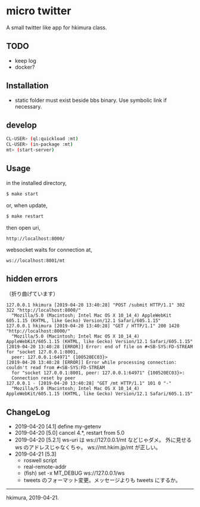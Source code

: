 # micro twitter

A small twitter like app for hkimura class.

## TODO

* keep log
* docker?

## Installation

* static folder must exist beside bbs binary. Use symbolic link if necessary.

## develop

```sh
CL-USER> (ql:quickload :mt)
CL-USER> (in-package :mt)
mt> (start-server)
```

## Usage

in the installed directory,

```sh
$ make start
```

or, when update,

```sh
$ make restart
```

then open uri,

```
http://localhost:8000/
```

websocket waits for connection at,

```
ws://localhost:8001/mt
```

## hidden errors

（折り曲げています）

```
127.0.0.1 hkimura [2019-04-20 13:40:28] "POST /submit HTTP/1.1" 302 322 "http://localhost:8000/"
  "Mozilla/5.0 (Macintosh; Intel Mac OS X 10_14_4) AppleWebKit 605.1.15 (KHTML, like Gecko) Version/12.1 Safari/605.1.15"
127.0.0.1 hkimura [2019-04-20 13:40:28] "GET / HTTP/1.1" 200 1420 "http://localhost:8000/"
  "Mozilla/5.0 (Macintosh; Intel Mac OS X 10_14_4) AppleWebKit/605.1.15 (KHTML, like Gecko) Version/12.1 Safari/605.1.15"
[2019-04-20 13:40:28 [ERROR]] Error: end of file on #<SB-SYS:FD-STREAM for "socket 127.0.0.1:8001,
  peer: 127.0.0.1:64971" {100520EC03}>
[2019-04-20 13:40:28 [ERROR]] Error while processing connection: couldn't read from #<SB-SYS:FD-STREAM
  for "socket 127.0.0.1:8001, peer: 127.0.0.1:64971" {100520EC03}>:
  Connection reset by peer
127.0.0.1 - [2019-04-20 13:40:28] "GET /mt HTTP/1.1" 101 0 "-"
  "Mozilla/5.0 (Macintosh; Intel Mac OS X 10_14_4) AppleWebKit/605.1.15 (KHTML, like Gecko) Version/12.1 Safari/605.1.15"
```

## ChangeLog

* 2019-04-20 [4.1] define my-getenv
* 2019-04-20 [5.0] cancel 4.*, restart from 5.0
* 2019-04-20 [5.2.1] ws-uri は ws://127.0.0.1/mt などじゃダメ。
  外に見せる ws のアドレスじゃなくちゃ。 ws://mt.hkim.jp/mt が正しい。
* 2019-04-21 [5.3]
  * roswell script
  * real-remote-addr
  * (fish) set -x MT_DEBUG ws://127.0.0.1/ws
  * tweets のフォーマット変更。メッセージよりも tweets にするか。

---
hkimura, 2019-04-21.
